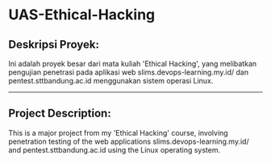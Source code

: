 # UAS-Ethical-Hacking

## Deskripsi Proyek:
Ini adalah proyek besar dari mata kuliah 'Ethical Hacking', yang melibatkan pengujian penetrasi pada aplikasi web slims.devops-learning.my.id/ dan pentest.sttbandung.ac.id menggunakan sistem operasi Linux.<hr>
## Project Description:
This is a major  project from my 'Ethical Hacking' course, involving penetration testing of the web applications slims.devops-learning.my.id/ and pentest.sttbandung.ac.id using the Linux operating system.
